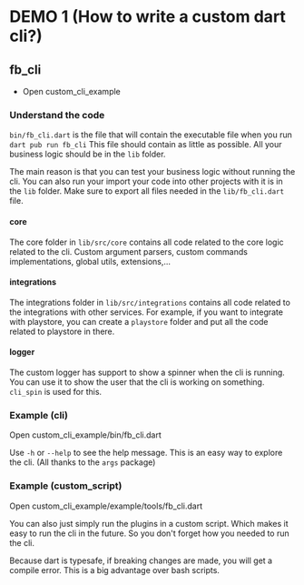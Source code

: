 # DEMO 1 (How to write a custom dart cli?)

## fb_cli

- Open custom_cli_example

### Understand the code

`bin/fb_cli.dart` is the file that will contain the executable file when you run `dart pub run fb_cli`
This file should contain as little as possible. All your business logic should be in the `lib` folder.

The main reason is that you can test your business logic without running the cli. You can also run your import your code into other projects with it is in the `lib` folder.
Make sure to export all files needed in the `lib/fb_cli.dart` file.

#### core

The core folder in `lib/src/core` contains all code related to the core logic related to the cli. Custom argument parsers, custom commands implementations, global utils, extensions,...

#### integrations

The integrations folder in `lib/src/integrations` contains all code related to the integrations with other services. For example, if you want to integrate with playstore, you can create a `playstore` folder and put all the code related to playstore in there.

#### logger

The custom logger has support to show a spinner when the cli is running. You can use it to show the user that the cli is working on something. `cli_spin` is used for this.

### Example (cli)

Open custom_cli_example/bin/fb_cli.dart

Use `-h` or `--help` to see the help message. This is an easy way to explore the cli. (All thanks to the `args` package)

### Example (custom_script)

Open custom_cli_example/example/tools/fb_cli.dart

You can also just simply run the plugins in a custom script. Which makes it easy to run the cli in the future. So you don't forget how you needed to run the cli.

Because dart is typesafe, if breaking changes are made, you will get a compile error. This is a big advantage over bash scripts.
